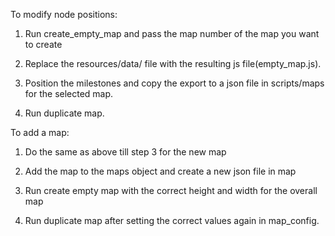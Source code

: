 To modify node positions:
  1. Run create_empty_map and pass the map number of the map you want to create

  2. Replace the resources/data/ file with the resulting js file(empty_map.js).

  3. Position the milestones and copy the export to a json file in scripts/maps for the selected map.

  4. Run duplicate map.


To add a map:
  1. Do the same as above till step 3 for the new map

  2. Add the map to the maps object and create a new json file in map

  3. Run create empty map with the correct height and width for the overall map

  4. Run duplicate map after setting the correct values again in map_config.
